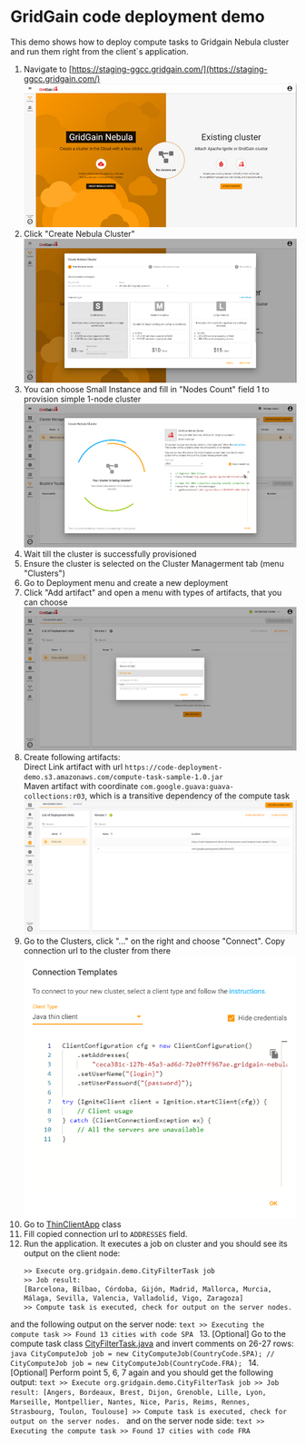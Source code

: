 # GridGain code deployment demo

This demo shows how to deploy compute tasks to Gridgain Nebula cluster and run them right from the client`s application.

1. Navigate to [https://staging-ggcc.gridgain.com/](https://staging-ggcc.gridgain.com/)<br>
![Screen](./docs/img/114238.png)
2. Click "Create Nebula Cluster"<br>
![Screen](./docs/img/114356.png)
3. You can choose Small Instance and fill in "Nodes Count" field 1 to provision simple 1-node cluster<br>
![Screen](./docs/img/114941.png)
4. Wait till the cluster is successfully provisioned
5. Ensure the cluster is selected on the Cluster Managerment tab (menu "Clusters")
6. Go to Deployment menu and create a new deployment
7. Click "Add artifact" and open a menu with types of artifacts, that you can choose<br>
![Screen](./docs/img/141513.png)
8. Create following artifacts:<br>
Direct Link artifact with url `https://code-deployment-demo.s3.amazonaws.com/compute-task-sample-1.0.jar`<br>
Maven artifact with coordinate `com.google.guava:guava-collections:r03`, which is a transitive dependency of the compute task<br>
![Screen](./docs/img/141848.png)<br>
9. Go to the Clusters, click "..." on the right and choose "Connect". Copy connection url to the cluster from there
![Screen](./docs/img/173707.png)<br>
10. Go to [ThinClientApp](./client-node-starter/src/main/java/org/gridgain/demo/ThinClientApp.java) class
11. Fill copied connection url to `ADDRESSES` field.
12. Run the application. It executes a job on cluster and you should see 
its output on the client node:
    ```text
    >> Execute org.gridgain.demo.CityFilterTask job
    >> Job result:
    [Barcelona, Bilbao, Córdoba, Gijón, Madrid, Mallorca, Murcia, Málaga, Sevilla, Valencia, Valladolid, Vigo, Zaragoza]
    >> Compute task is executed, check for output on the server nodes.
    ``` 
   and the following output on the server node:
    ```text
    >> Executing the compute task
    >> Found 13 cities with code SPA
    ```
13. [Optional] Go to the compute task class [CityFilterTask.java](/compute-task-executor/src/main/java/org.gridgain/demo/CityFilterTask.java)
and invert comments on 26-27 rows:
    ```java
       CityComputeJob job = new CityComputeJob(CountryCode.SPA);
    // CityComputeJob job = new CityComputeJob(CountryCode.FRA);
    ```
14. [Optional] Perform point 5, 6, 7 again and you should get the following output:
    ```text
    >> Execute org.gridgain.demo.CityFilterTask job
    >> Job result:
    [Angers, Bordeaux, Brest, Dijon, Grenoble, Lille, Lyon, Marseille, Montpellier, Nantes, Nice, Paris, Reims, Rennes, Strasbourg, Toulon, Toulouse]
    >> Compute task is executed, check for output on the server nodes.
    ```
    and on the server node side:
    ```text
    >> Executing the compute task
    >> Found 17 cities with code FRA
    ```
